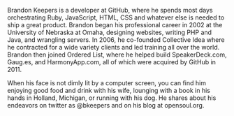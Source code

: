 Brandon Keepers is a developer at GitHub, where he spends most days orchestrating Ruby, JavaScript, HTML, CSS and whatever else is needed to ship a great product. Brandon began his professional career in 2002 at the University of Nebraska at Omaha, designing websites, writing PHP and Java, and wrangling servers. In 2006, he co-founded Collective Idea where he contracted for a wide variety clients and led training all over the world. Brandon then joined Ordered List, where he helped build SpeakerDeck.com, Gaug.es, and HarmonyApp.com, all of which were acquired by GitHub in 2011.

When his face is not dimly lit by a computer screen, you can find him enjoying good food and drink with his wife, lounging with a book in his hands in Holland, Michigan, or running with his dog. He shares about his endeavors on twitter as @bkeepers and on his blog at opensoul.org.
